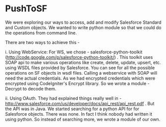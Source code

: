 
PushToSF
========

We were exploring our ways to access, add and modify Salesforce Standard and Custom objects. We wanted to write python module so that we could do the operations from command line.

There are two ways to achieve this -  

 i. Using WebService:
                For WS, we chose - salesforce-python-toolkit (http://code.google.com/p/salesforce-python-toolkit/) .
                This toolkit uses SOAP api to make various operations like create, delete, update, upsert, etc. using WSDL files provided by Salesforce. You can see for all the possible operations on SF objects in wsdl files. Calling a webservice with SOAP will need the actual credentials. As we had encrypted credentials which were encrypted using CodeIgniter's Encrypt library. So we wrote a module - Decrypt to decode them.

 ii. Using OAuth.
                 They had explained things really well in - http://www.salesforce.com/us/developer/docs/api_rest/api_rest.pdf . But the API was in Java. We started searching for a python API for for Salesforce objects. There was none. In fact I think nobody had written it using python. So instead of searching more, we wrote a module of our own.


